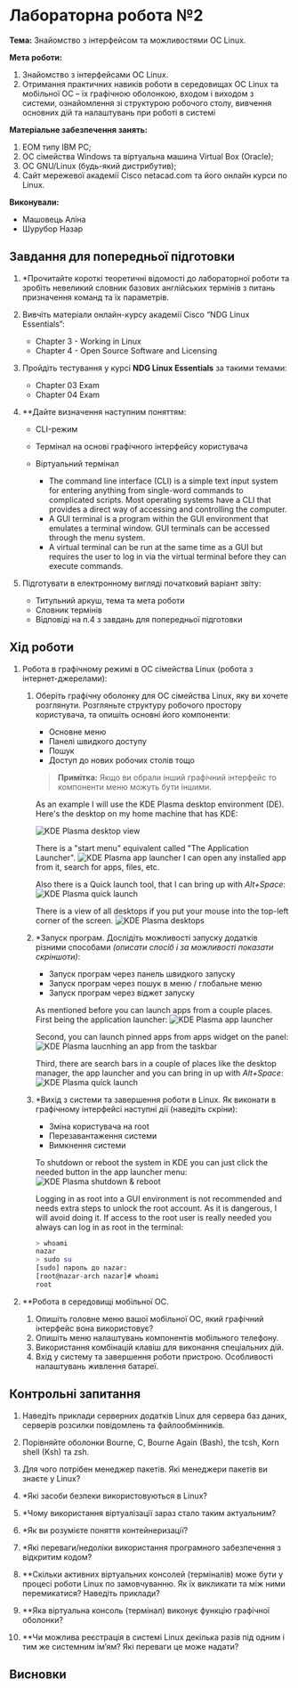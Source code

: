 # Лабораторна робота №2

**Тема:** Знайомство з інтерфейсом та можливостями ОС Linux.

**Мета роботи:**

1. Знайомство з інтерфейсами ОС Linux.
2. Отримання практичних навиків роботи в середовищах ОС Linux та мобільної ОС – їх графічною оболонкою, входом і виходом з системи, ознайомлення зі структурою робочого столу, вивчення основних дій та налаштувань при роботі в системі

**Матеріальне забезпечення занять:**

1. ЕОМ типу IBM PC;
2. ОС сімейства Windows та віртуальна машина Virtual Box (Oracle);
3. ОС GNU/Linux (будь-який дистрибутив);
4. Сайт мережевої академії Cisco netacad.com та його онлайн курси по Linux.

**Виконували:**

- Машовець Аліна
- Шурубор Назар

## Завдання для попередньої підготовки

1. \*Прочитайте короткі теоретичні відомості до лабораторної роботи та зробіть невеликий словник базових англійських термінів з питань призначення команд та їх параметрів.

2. Вивчіть матеріали онлайн-курсу академії Cisco “NDG Linux Essentials”:
    - Chapter 3 - Working in Linux
    - Chapter 4 - Open Source Software and Licensing

3. Пройдіть тестування у курсі **NDG Linux Essentials** за такими темами:
    - Chapter 03 Exam
    - Chapter 04 Exam

4. \*\*Дайте визначення наступним поняттям:
    - CLI-режим
    - Термінал на основі графічного інтерфейсу користувача
    - Віртуальний термінал

        - The command line interface (CLI) is a simple text input system for entering anything from single-word commands to complicated scripts. Most operating systems have a CLI that provides a direct way of accessing and controlling the computer.
        - A GUI terminal is a program within the GUI environment that emulates a terminal window. GUI terminals can be accessed through the menu system.
        - A virtual terminal can be run at the same time as a GUI but requires the user to log in via the virtual terminal before they can execute commands.

5. Підготувати в електронному вигляді початковий варіант звіту:
    - Титульний аркуш, тема та мета роботи
    - Словник термінів
    - Відповіді на п.4 з завдань для попередньої підготовки

## Хід роботи

1. Робота в графічному режимі в ОС сімейства Linux (робота з інтернет-джерелами):

    1. Оберіть графічну оболонку для ОС сімейства Linux, яку ви хочете розглянути. Розгляньте структуру робочого простору користувача, та опишіть основні його компоненти:

        - Основне меню
        - Панелі швидкого доступу
        - Пошук
        - Доступ до нових робочих столів тощо

        > **Примітка:** Якщо ви обрали інший графічний інтерфейс то компоненти меню можуть бути іншими.  

        As an example I will use the KDE Plasma desktop environment (DE).
        Here's the desktop on my home machine that has KDE:

        ![KDE Plasma desktop view](./assets/kde-desktop.png)

        There is a "start menu" equivalent called "The Application Launcher".
        ![KDE Plasma app launcher](./assets/kde-app-launcher.png)
        I can open any installed app from it, search for apps, files, etc.

        Also there is a Quick launch tool, that I can bring up with _Alt+Space_:
        ![KDE Plasma quick launch](./assets/kde-quick-launch.png)

        There is a view of all desktops if you put your mouse into the top-left corner of the screen.
        ![KDE Plasma desktops](./assets/kde-desktops.png)

    2. \*Запуск програм. Дослідіть можливості запуску додатків різними способами _(описати спосіб і за можливості показати скріншоти)_:

        - Запуск програм через панель швидкого запуску
        - Запуск програм через пошук в меню / глобальне меню
        - Запуск програм через віджет запуску

        As mentioned before you can launch apps from a couple places. First being the application launcher:
        ![KDE Plasma app launcher](./assets/kde-app-launcher.png)

        Second, you can launch pinned apps from apps widget on the panel:
        ![KDE Plasma laucnhing an app from the taskbar](./assets/kde-launch-from-taskbar.png)

        Third, there are search bars in a couple of places like the desktop manager, the app launcher and you can bring in up with _Alt+Space_:
        ![KDE Plasma quick launch](./assets/kde-quick-launch.png)

    3. \*Вихід з системи та завершення роботи в Linux. Як виконати в графічному інтерфейсі наступні дії (наведіть скріни):

        - Зміна користувача на root
        - Перезавантаження системи
        - Вимкнення системи

        To shutdown or reboot the system in KDE you can just click the needed button in the app launcher menu:
        ![KDE Plasma shutdown & reboot](./assets/kde-shutdown.png)

        Logging in as root into a GUI environment is not recommended and needs extra steps to unlock the root account. As it is dangerous, I will avoid doing it. If access to the root user is really needed you always can log in as root in the terminal:

        ```sh
        > whoami
        nazar
        > sudo su
        [sudo] пароль до nazar: 
        [root@nazar-arch nazar]# whoami
        root
        ```

2. \*\*Робота в середовищі мобільної ОС.
    1. Опишіть головне меню вашої мобільної ОС, який графічний інтерфейс вона використовує?
    2. Опишіть меню налаштувань компонентів мобільного телефону.
    3. Використання комбінацій клавіш для виконання спеціальних дій.
    4. Вхід у систему та завершення роботи пристрою. Особливості налаштувань живлення батареї.

## Контрольні запитання

1. Наведіть приклади серверних додатків Linux для сервера баз даних, серверів розсилки повідомлень та файлообмінників.

2. Порівняйте оболонки Bourne, C, Bourne Again (Bash), the tcsh, Korn shell (Ksh) та zsh.

3. Для чого потрібен менеджер пакетів. Які менеджери пакетів ви знаєте у Linux?  

4. \*Які засоби безпеки використовуються в Linux?

5. \*Чому використання віртуалізації зараз стало таким актуальним?

6. \*Як ви розумієте поняття контейнеризації?

7. \*Які переваги/недоліки використання програмного забезпечення з відкритим кодом?

8. \*\*Скільки активних віртуальних консолей (терміналів) може бути у процесі роботи Linux по замовчуванню. Як їх викликати та між ними перемикатися? Наведіть приклади?

9. \*\*Яка віртуальна консоль (термінал) виконує функцію графічної оболонки?

10. \*\*Чи можлива реєстрація в системі Linux декілька разів під одним і тим же системним ім’ям? Які переваги це може надати?

## Висновки
